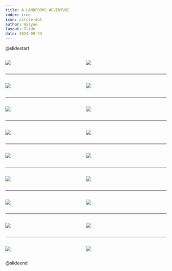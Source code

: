 ```yaml
---
title: A LANDFORMS ADVENTURE
index: true
icon: circle-dot
author: Haiyue
layout: Slide
date: 2024-09-23
---
```

 
@slidestart

<div style="display:flex">
<div style="flex:1">

![](/reading/english/Level-N/A%20LANDFORMS%20ADVENTURE/001.webp)
</div>
<div style="flex:1">

![](/reading/english/Level-N/A%20LANDFORMS%20ADVENTURE/002.webp)
</div>
</div>

---

<div style="display:flex">
<div style="flex:1">

![](/reading/english/Level-N/A%20LANDFORMS%20ADVENTURE/003.webp)
</div>
<div style="flex:1">

![](/reading/english/Level-N/A%20LANDFORMS%20ADVENTURE/004.webp)
</div>
</div>

---

<div style="display:flex">
<div style="flex:1">

![](/reading/english/Level-N/A%20LANDFORMS%20ADVENTURE/005.webp)
</div>
<div style="flex:1">

![](/reading/english/Level-N/A%20LANDFORMS%20ADVENTURE/006.webp)
</div>
</div>

---

<div style="display:flex">
<div style="flex:1">

![](/reading/english/Level-N/A%20LANDFORMS%20ADVENTURE/007.webp)
</div>
<div style="flex:1">

![](/reading/english/Level-N/A%20LANDFORMS%20ADVENTURE/008.webp)
</div>
</div>

---

<div style="display:flex">
<div style="flex:1">

![](/reading/english/Level-N/A%20LANDFORMS%20ADVENTURE/009.webp)
</div>
<div style="flex:1">

![](/reading/english/Level-N/A%20LANDFORMS%20ADVENTURE/010.webp)
</div>
</div>

---

<div style="display:flex">
<div style="flex:1">

![](/reading/english/Level-N/A%20LANDFORMS%20ADVENTURE/011.webp)
</div>
<div style="flex:1">

![](/reading/english/Level-N/A%20LANDFORMS%20ADVENTURE/012.webp)
</div>
</div>

---

<div style="display:flex">
<div style="flex:1">

![](/reading/english/Level-N/A%20LANDFORMS%20ADVENTURE/013.webp)
</div>
<div style="flex:1">

![](/reading/english/Level-N/A%20LANDFORMS%20ADVENTURE/014.webp)
</div>
</div>

---

<div style="display:flex">
<div style="flex:1">

![](/reading/english/Level-N/A%20LANDFORMS%20ADVENTURE/015.webp)
</div>
<div style="flex:1">

![](/reading/english/Level-N/A%20LANDFORMS%20ADVENTURE/016.webp)
</div>
</div>

---

<div style="display:flex">
<div style="flex:1">

![](/reading/english/Level-N/A%20LANDFORMS%20ADVENTURE/017.webp)
</div>
<div style="flex:1">

![](/reading/english/Level-N/A%20LANDFORMS%20ADVENTURE/018.webp)
</div>
</div>

@slideend